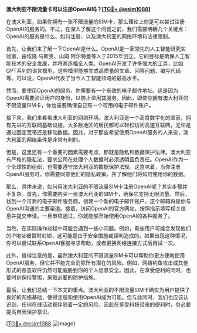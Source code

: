 **澳大利亚不限流量卡可以注册OpenAI吗？[[TG💪+ @esim1088](https://t.me/s/esim1088)]**

在澳大利亚，如果你拥有一张不限流量的SIM卡，那么理论上你是可以尝试注册OpenAI的服务的。不过，在深入了解这个问题之前，我们需要明确几个关键点：OpenAI的服务是什么、如何注册、以及澳大利亚的网络环境和法律限制。

首先，让我们来了解一下OpenAI是什么。OpenAI是一家领先的人工智能研究实验室，由埃隆·马斯克、山姆·阿尔特曼等人于2015年创立。它的目标是确保人工智能技术的安全发展，并将其造福全人类。OpenAI开发了许多强大的工具，比如GPT系列的语言模型，这些模型能够生成高质量的文章、回答问题、编写代码等。可以说，OpenAI代表了当今人工智能领域的最高水平。

然而，要使用OpenAI的服务，你需要有一个有效的电子邮件地址。这是因为OpenAI需要验证用户的身份，以防止滥用其服务。因此，即使你拥有澳大利亚的不限流量SIM卡，你也需要确保自己有一个可用的电子邮件账户。

接下来，我们来看看澳大利亚的网络环境。澳大利亚是一个高度数字化的国家，拥有先进的互联网基础设施。大多数地区的居民都可以轻松访问高速互联网，无论是通过固定宽带还是移动数据。因此，对于那些希望使用OpenAI服务的人来说，澳大利亚的网络条件是非常有利的。

但是，这里还有一个重要的因素需要考虑，那就是隐私和数据保护法律。澳大利亚有严格的隐私法，要求公司在处理个人数据时必须透明且负责任。OpenAI作为一个全球性的组织，也需要遵守澳大利亚的数据保护法规。这意味着，当你注册OpenAI服务时，你需要同意他们的隐私政策，并了解他们将如何使用你的数据。

那么，具体来说，如何用澳大利亚的不限流量SIM卡注册OpenAI呢？其实步骤并不复杂。首先，你需要购买一张澳大利亚的SIM卡，确保它支持无限流量。然后，找到一个可靠的电子邮件服务商，创建一个新的电子邮件账户。这个邮箱将是你与OpenAI沟通的主要渠道。接着，访问OpenAI的官方网站，按照指示填写相关信息并提交申请。一旦审核通过，你就能够开始使用OpenAI的各种服务了。

当然，在实际操作过程中可能会遇到一些小问题。例如，有些用户可能会发现他们的IP地址被暂时封锁，这可能是由于安全措施或误判造成的。如果出现这种情况，你可以尝试联系OpenAI客服寻求帮助，或者更换网络连接方式后再试一次。

此外，值得注意的是，虽然澳大利亚的不限流量SIM卡可以帮助你更方便地使用OpenAI服务，但它并不能完全消除所有潜在的风险。例如，网络钓鱼攻击或其他形式的恶意软件仍然可能威胁到你的个人信息安全。因此，在享受便利的同时，也要时刻保持警惕，采取必要的防护措施。

最后，让我们总结一下本文的重点。澳大利亚的不限流量SIM卡确实为用户提供了良好的网络基础，使得注册和使用OpenAI成为可能。但与此同时，我们也应该认识到，任何在线活动都伴随着一定的风险，因此在享受科技带来的便利时，务必要提高自我保护意识。

[[TG💪+ @esim1088](https://t.me/s/esim1088) ![Image](https://i.postimg.cc/4NQfJmqS/Snipaste-2025-05-13-00-14-12.png)]